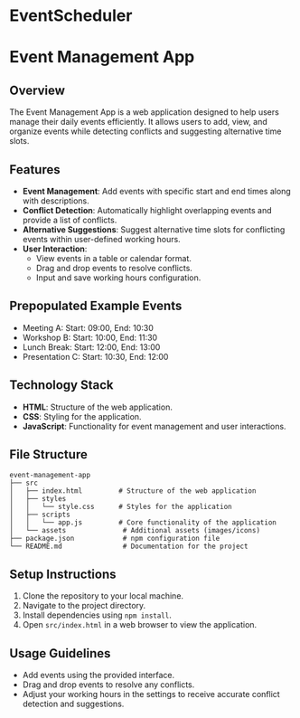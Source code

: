 # EventScheduler
# Event Management App

## Overview
The Event Management App is a web application designed to help users manage their daily events efficiently. It allows users to add, view, and organize events while detecting conflicts and suggesting alternative time slots.

## Features
- **Event Management**: Add events with specific start and end times along with descriptions.
- **Conflict Detection**: Automatically highlight overlapping events and provide a list of conflicts.
- **Alternative Suggestions**: Suggest alternative time slots for conflicting events within user-defined working hours.
- **User Interaction**: 
  - View events in a table or calendar format.
  - Drag and drop events to resolve conflicts.
  - Input and save working hours configuration.

## Prepopulated Example Events
- Meeting A: Start: 09:00, End: 10:30
- Workshop B: Start: 10:00, End: 11:30
- Lunch Break: Start: 12:00, End: 13:00
- Presentation C: Start: 10:30, End: 12:00

## Technology Stack
- **HTML**: Structure of the web application.
- **CSS**: Styling for the application.
- **JavaScript**: Functionality for event management and user interactions.

## File Structure
```
event-management-app
├── src
│   ├── index.html         # Structure of the web application
│   ├── styles
│   │   └── style.css      # Styles for the application
│   ├── scripts
│   │   └── app.js         # Core functionality of the application
│   └── assets              # Additional assets (images/icons)
├── package.json            # npm configuration file
└── README.md               # Documentation for the project
```

## Setup Instructions
1. Clone the repository to your local machine.
2. Navigate to the project directory.
3. Install dependencies using `npm install`.
4. Open `src/index.html` in a web browser to view the application.

## Usage Guidelines
- Add events using the provided interface.
- Drag and drop events to resolve any conflicts.
- Adjust your working hours in the settings to receive accurate conflict detection and suggestions.
